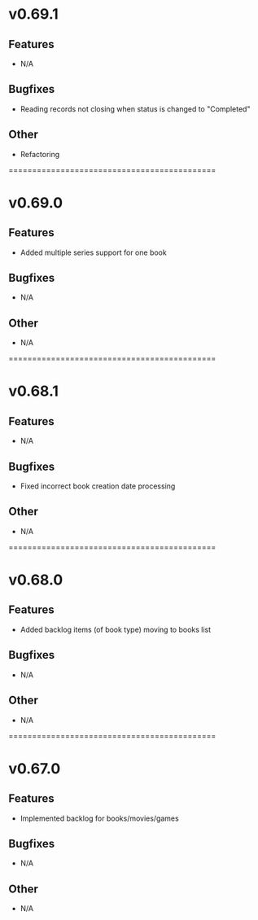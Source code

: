 # v0.69.1

## Features

- N/A

## Bugfixes

- Reading records not closing when status is changed to "Completed"

## Other

- Refactoring

============================================
# v0.69.0

## Features

- Added multiple series support for one book

## Bugfixes

- N/A

## Other

- N/A

============================================
# v0.68.1

## Features

- N/A

## Bugfixes

- Fixed incorrect book creation date processing

## Other

- N/A

============================================
# v0.68.0

## Features

- Added backlog items (of book type) moving to books list

## Bugfixes

- N/A

## Other

- N/A

============================================
# v0.67.0

## Features

 - Implemented backlog for books/movies/games

## Bugfixes

 - N/A

## Other

 - N/A
